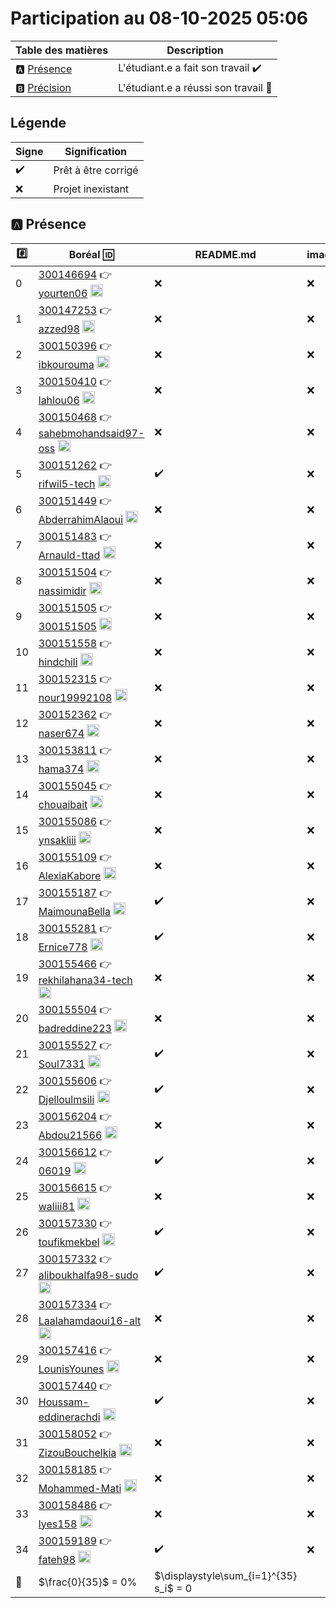 # Participation au 08-10-2025 05:06

| Table des matières            | Description                                             |
|-------------------------------|---------------------------------------------------------|
| :a: [Présence](#a-présence)   | L'étudiant.e a fait son travail    :heavy_check_mark:   |
| :b: [Précision](#b-précision) | L'étudiant.e a réussi son travail  :tada:               |

## Légende

| Signe              | Signification                 |
|--------------------|-------------------------------|
| :heavy_check_mark: | Prêt à être corrigé           |
| :x:                | Projet inexistant             |

## :a: Présence

|:hash:| Boréal :id:                | README.md    | images |
|------|----------------------------|--------------|--------|
| 0 | [300146694](../300146694/README.md) :point_right: [yourten06](https://github.com/yourten06) <image src='https://avatars0.githubusercontent.com/u/232939164?s=460&v=4' width=20 height=20></image> | :x: | :x: |
| 1 | [300147253](../300147253/README.md) :point_right: [azzed98](https://github.com/azzed98) <image src='https://avatars0.githubusercontent.com/u/232965506?s=460&v=4' width=20 height=20></image> | :x: | :x: |
| 2 | [300150396](../300150396/README.md) :point_right: [ibkourouma](https://github.com/ibkourouma) <image src='https://avatars0.githubusercontent.com/u/232939321?s=460&v=4' width=20 height=20></image> | :x: | :x: |
| 3 | [300150410](../300150410/README.md) :point_right: [lahlou06](https://github.com/lahlou06) <image src='https://avatars0.githubusercontent.com/u/231570554?s=460&v=4' width=20 height=20></image> | :x: | :x: |
| 4 | [300150468](../300150468/README.md) :point_right: [sahebmohandsaid97-oss](https://github.com/sahebmohandsaid97-oss) <image src='https://avatars0.githubusercontent.com/u/232939143?s=460&v=4' width=20 height=20></image> | :x: | :x: |
| 5 | [300151262](../300151262/README.md) :point_right: [rifwil5-tech](https://github.com/rifwil5-tech) <image src='https://avatars0.githubusercontent.com/u/231570449?s=460&v=4' width=20 height=20></image> | :heavy_check_mark: | :x: |
| 6 | [300151449](../300151449/README.md) :point_right: [AbderrahimAlaoui](https://github.com/AbderrahimAlaoui) <image src='https://avatars0.githubusercontent.com/u/231569522?s=460&v=4' width=20 height=20></image> | :x: | :x: |
| 7 | [300151483](../300151483/README.md) :point_right: [Arnauld-ttad](https://github.com/Arnauld-ttad) <image src='https://avatars0.githubusercontent.com/u/231570852?s=460&v=4' width=20 height=20></image> | :x: | :x: |
| 8 | [300151504](../300151504/README.md) :point_right: [nassimidir](https://github.com/nassimidir) <image src='https://avatars0.githubusercontent.com/u/232939073?s=460&v=4' width=20 height=20></image> | :x: | :x: |
| 9 | [300151505](../300151505/README.md) :point_right: [300151505](https://github.com/300151505) <image src='https://avatars0.githubusercontent.com/u/232939190?s=460&v=4' width=20 height=20></image> | :x: | :x: |
| 10 | [300151558](../300151558/README.md) :point_right: [hindchili](https://github.com/hindchili) <image src='https://avatars0.githubusercontent.com/u/232939530?s=460&v=4' width=20 height=20></image> | :x: | :x: |
| 11 | [300152315](../300152315/README.md) :point_right: [nour19992108](https://github.com/nour19992108) <image src='https://avatars0.githubusercontent.com/u/232939475?s=460&v=4' width=20 height=20></image> | :x: | :x: |
| 12 | [300152362](../300152362/README.md) :point_right: [naser674](https://github.com/naser674) <image src='https://avatars0.githubusercontent.com/u/231571903?s=460&v=4' width=20 height=20></image> | :x: | :x: |
| 13 | [300153811](../300153811/README.md) :point_right: [hama374](https://github.com/hama374) <image src='https://avatars0.githubusercontent.com/u/231571796?s=460&v=4' width=20 height=20></image> | :x: | :x: |
| 14 | [300155045](../300155045/README.md) :point_right: [chouaibait](https://github.com/chouaibait) <image src='https://avatars0.githubusercontent.com/u/232956639?s=460&v=4' width=20 height=20></image> | :x: | :x: |
| 15 | [300155086](../300155086/README.md) :point_right: [ynsakliii](https://github.com/ynsakliii) <image src='https://avatars0.githubusercontent.com/u/200866288?s=460&v=4' width=20 height=20></image> | :x: | :x: |
| 16 | [300155109](../300155109/README.md) :point_right: [AlexiaKabore](https://github.com/AlexiaKabore) <image src='https://avatars0.githubusercontent.com/u/231572626?s=460&v=4' width=20 height=20></image> | :x: | :x: |
| 17 | [300155187](../300155187/README.md) :point_right: [MaimounaBella](https://github.com/MaimounaBella) <image src='https://avatars0.githubusercontent.com/u/231571253?s=460&v=4' width=20 height=20></image> | :heavy_check_mark: | :x: |
| 18 | [300155281](../300155281/README.md) :point_right: [Ernice778](https://github.com/Ernice778) <image src='https://avatars0.githubusercontent.com/u/231570309?s=460&v=4' width=20 height=20></image> | :heavy_check_mark: | :x: |
| 19 | [300155466](../300155466/README.md) :point_right: [rekhilahana34-tech](https://github.com/rekhilahana34-tech) <image src='https://avatars0.githubusercontent.com/u/232940163?s=460&v=4' width=20 height=20></image> | :x: | :x: |
| 20 | [300155504](../300155504/README.md) :point_right: [badreddine223](https://github.com/badreddine223) <image src='https://avatars0.githubusercontent.com/u/231570213?s=460&v=4' width=20 height=20></image> | :x: | :x: |
| 21 | [300155527](../300155527/README.md) :point_right: [Soul7331](https://github.com/Soul7331) <image src='https://avatars0.githubusercontent.com/u/231569948?s=460&v=4' width=20 height=20></image> | :heavy_check_mark: | :x: |
| 22 | [300155606](../300155606/README.md) :point_right: [Djelloulmsili](https://github.com/Djelloulmsili) <image src='https://avatars0.githubusercontent.com/u/231571545?s=460&v=4' width=20 height=20></image> | :heavy_check_mark: | :x: |
| 23 | [300156204](../300156204/README.md) :point_right: [Abdou21566](https://github.com/Abdou21566) <image src='https://avatars0.githubusercontent.com/u/231571560?s=460&v=4' width=20 height=20></image> | :x: | :x: |
| 24 | [300156612](../300156612/README.md) :point_right: [06019](https://github.com/06019) <image src='https://avatars0.githubusercontent.com/u/232939132?s=460&v=4' width=20 height=20></image> | :heavy_check_mark: | :x: |
| 25 | [300156615](../300156615/README.md) :point_right: [waliii81](https://github.com/waliii81) <image src='https://avatars0.githubusercontent.com/u/231570011?s=460&v=4' width=20 height=20></image> | :x: | :x: |
| 26 | [300157330](../300157330/README.md) :point_right: [toufikmekbel](https://github.com/toufikmekbel) <image src='https://avatars0.githubusercontent.com/u/231571164?s=460&v=4' width=20 height=20></image> | :heavy_check_mark: | :x: |
| 27 | [300157332](../300157332/README.md) :point_right: [aliboukhalfa98-sudo](https://github.com/aliboukhalfa98-sudo) <image src='https://avatars0.githubusercontent.com/u/232939140?s=460&v=4' width=20 height=20></image> | :heavy_check_mark: | :x: |
| 28 | [300157334](../300157334/README.md) :point_right: [Laalahamdaoui16-alt](https://github.com/Laalahamdaoui16-alt) <image src='https://avatars0.githubusercontent.com/u/231569676?s=460&v=4' width=20 height=20></image> | :x: | :x: |
| 29 | [300157416](../300157416/README.md) :point_right: [LounisYounes](https://github.com/LounisYounes) <image src='https://avatars0.githubusercontent.com/u/232939450?s=460&v=4' width=20 height=20></image> | :x: | :x: |
| 30 | [300157440](../300157440/README.md) :point_right: [Houssam-eddinerachdi](https://github.com/Houssam-eddinerachdi) <image src='https://avatars0.githubusercontent.com/u/231572378?s=460&v=4' width=20 height=20></image> | :heavy_check_mark: | :x: |
| 31 | [300158052](../300158052/README.md) :point_right: [ZizouBouchelkia](https://github.com/ZizouBouchelkia) <image src='https://avatars0.githubusercontent.com/u/121287922?s=460&v=4' width=20 height=20></image> | :x: | :x: |
| 32 | [300158185](../300158185/README.md) :point_right: [Mohammed-Mati](https://github.com/Mohammed-Mati) <image src='https://avatars0.githubusercontent.com/u/232939280?s=460&v=4' width=20 height=20></image> | :x: | :x: |
| 33 | [300158486](../300158486/README.md) :point_right: [lyes158](https://github.com/lyes158) <image src='https://avatars0.githubusercontent.com/u/232938643?s=460&v=4' width=20 height=20></image> | :x: | :x: |
| 34 | [300159189](../300159189/README.md) :point_right: [fateh98](https://github.com/fateh98) <image src='https://avatars0.githubusercontent.com/u/232939045?s=460&v=4' width=20 height=20></image> | :heavy_check_mark: | :x: |
| :abacus: |  $\frac{0}{35}$  =  0% | $\displaystyle\sum_{i=1}^{35} s_i$ = 0 |
